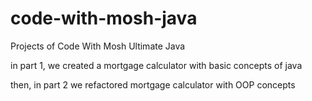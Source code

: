 # code-with-mosh-java
Projects of Code With Mosh Ultimate Java

in part 1, we created a mortgage calculator with basic concepts of java


then, in part 2 we refactored mortgage calculator with OOP concepts
